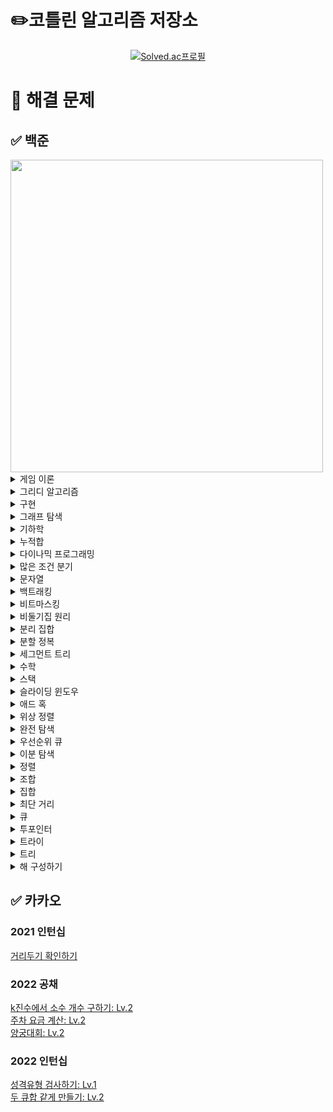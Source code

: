 # ✏️코틀린 알고리즘 저장소
[<div align=center>![Solved.ac프로필](http://mazassumnida.wtf/api/v2/generate_badge?boj=emforhs246)](https://solved.ac/emforhs246)</div>


# 📖 해결 문제
## ✅ 백준
<img src="https://user-images.githubusercontent.com/39405316/194695477-aab47732-394f-458b-8c72-ad444d094a29.png" width=500>

<details>
<summary>게임 이론</summary>
<div markdown="1">

[9659 돌 게임 5: 실버3](https://www.acmicpc.net/problem/9659)  

</div>
</details>

<details>
<summary>그리디 알고리즘</summary>
<div markdown="1">

[1041 주사위: 골드5](https://www.acmicpc.net/problem/1041)  
[1092 배: 골드5](https://www.acmicpc.net/problem/1092)  
[1135 뉴스 전하기: 골드2](https://www.acmicpc.net/problem/1135)  
[1263 시간 관리: 골드5](https://www.acmicpc.net/problem/1263)  
[1339 단어 수학: 골드4](https://www.acmicpc.net/problem/1339)  
[1448 삼각형 만들기: 실버3](https://www.acmicpc.net/problem/1448)  
[1455 뒤집기 II: 실버1](https://www.acmicpc.net/problem/1455)  
[1461 도서관: 골드5](https://www.acmicpc.net/problem/1461)  
[1541 잃어버린 괄호: 실버2](https://www.acmicpc.net/problem/1541)  
[1744 수 묶기: 골드4](https://www.acmicpc.net/problem/1744)  
[1783 병든나이트: 실버3](https://www.acmicpc.net/problem/1783)  
[1900 레슬러: 실버2](https://www.acmicpc.net/problem/1900)  
[1911 흙길 보수하기: 골드5](https://www.acmicpc.net/problem/1911)  
[1946 신입 사원: 실버1](https://www.acmicpc.net/problem/1946)  
[2140 지뢰찾기: 골드4](https://www.acmicpc.net/problem/2140)  
[2141 우체국: 골드4](https://www.acmicpc.net/problem/2141)  
[2212 센서: 골드5](https://www.acmicpc.net/problem/2212)  
[2232 지뢰: 실버2](https://www.acmicpc.net/problem/2232)  
[2258 정육점: 골드4](https://www.acmicpc.net/problem/2258)  
[2262 토너먼트 만들기: 골드4](https://www.acmicpc.net/problem/2262)  
[2374 같은 수 만들기: 골드4](https://www.acmicpc.net/problem/2374)  
[2405 세 수, 두 M: 골드4](https://www.acmicpc.net/problem/2405)  
[2697 다음수 구하기: 실버2](https://www.acmicpc.net/problem/2697)  
[2831 댄스 파티: 골드4](https://www.acmicpc.net/problem/2831)  
[2872 우리집엔 도서관이 있어: 실버2](https://www.acmicpc.net/problem/2872)  
[2885 초콜릿 식사: 실버2](https://www.acmicpc.net/problem/2885)  
[3088 화분 부수기: 실버3](https://www.acmicpc.net/problem/3088)  
[3216 다운로드: 실버2](https://www.acmicpc.net/problem/3216)  
[4055 파티가 좋아 파티가 좋아: 골드5](https://www.acmicpc.net/problem/4055)  
[5545 최고의 피자: 실버3](https://www.acmicpc.net/problem/5545)  
[5911 선물: 실버3](https://www.acmicpc.net/problem/5911)  
[10330 비트 문자열 재배열하기: 골드5](https://www.acmicpc.net/problem/10330)  
[11501 주식: 실버2](https://www.acmicpc.net/problem/11501)  
[11509 풍선 맞추기: 골드5](https://www.acmicpc.net/problem/11509)  
[11918 정전: 골드4](https://www.acmicpc.net/problem/11918)  
[12931 두 배 더하기: 골드5](https://www.acmicpc.net/problem/12931)  
[12934 턴 게임: 골드5](https://www.acmicpc.net/problem/12934)  
[12970 AB: 골드4](https://www.acmicpc.net/problem/12970)  
[14247 나무 자르기: 실버2 ⚠️](https://www.acmicpc.net/problem/14247)  
[15553 난로: 골드5](https://www.acmicpc.net/problem/15553)  
[15729 방탈출: 실버2](https://www.acmicpc.net/problem/15729)  
[15889 호 안에 수류탄이야!!: 실버3](https://www.acmicpc.net/problem/15889)  
[15904 UCPC는 무엇의 약자일까?](https://www.acmicpc.net/problem/15904)
[16206 롤케이크: 실버1](https://www.acmicpc.net/problem/16206)  
[16678 모독: 골드5](https://www.acmicpc.net/problem/16678)  
[17262 팬덤이 넘쳐흘러: 실버4](https://www.acmicpc.net/problem/17262)  
[17451 평행 우주: 실버3](https://www.acmicpc.net/problem/17451)  
[17828 문자열 화폐: 골드5](https://www.acmicpc.net/problem/17828)  
[19582 200년간 폐관수련했더니 PS 최강자가 된 건에 대하여: 골드3](https://www.acmicpc.net/problem/19582)  
[20300 서강근육맨: 실버3](https://www.acmicpc.net/problem/20300)  
[20310 타노스: 실버3](https://www.acmicpc.net/problem/20310)  
[20311 화학 실험: 골드5](https://www.acmicpc.net/problem/20311)  
[20928 걷는 건 귀찮아: 골드4](https://www.acmicpc.net/problem/20928)  
[21600 계단: 실버1](https://www.acmicpc.net/problem/21600)  
[22981 휴먼 파이프라인: 골드5](https://www.acmicpc.net/problem/22981)  
[23254 나는 기말고사형 인간이야: 골드5](https://www.acmicpc.net/problem/23254)  
[23322 초콜릿 뺏어 먹기: 실버2](https://www.acmicpc.net/problem/23322)  
[23559 밥: 골드5](https://www.acmicpc.net/problem/23559)  
[23758 중앙값 제거: 실버1](https://www.acmicpc.net/problem/23758)  
[24023 아기 홍윤: 골드5](https://www.acmicpc.net/problem/24023)  
[24524 아름다운 문자열: 골드5](https://www.acmicpc.net/problem/24524)  
[24938 키트 분배하기: 실버2](https://www.acmicpc.net/problem/24938)  
[25045 비즈마켓: 실버3](https://www.acmicpc.net/problem/25045)  
[25381 ABBC: 골드4](https://www.acmicpc.net/problem/25381)  
[25632 소수 부르기 게임: 실버3](https://www.acmicpc.net/problem/25632)  
[26075 곰곰아 선 넘지마: 골드4](https://www.acmicpc.net/problem/26075)  
[26648 물정수열: 실버1](https://www.acmicpc.net/problem/26648)  
[27277 장기자랑: 실버1](https://www.acmicpc.net/problem/27277)  
[27446 랩실에서 잘 자요: 실버3](https://www.acmicpc.net/problem/27446)  
[27740 시프트 연산: 골드4](https://www.acmicpc.net/problem/27740)  
[28015 영역 색칠: 실버2](https://www.acmicpc.net/problem/28015)  
[28324 스케이트 연습: 실버4](https://www.acmicpc.net/problem/28324)  
[30646 최대 합 순서쌍의 개수: 골드5](https://www.acmicpc.net/problem/30646)  
[30701 돌아온 똥게임: 실버3](https://www.acmicpc.net/problem/30701)  
[31235 올라올라: 골드4](https://www.acmicpc.net/problem/31235)  
[31673 특별한 학생회장 교체: 실버3](https://www.acmicpc.net/problem/31673)  

</div>
</details>

<details>
<summary>구현</summary>
<div markdown="1">

[1091 카드 섞기: 골드4](https://www.acmicpc.net/problem/1091)  
[1138 한 줄로 서기: 실버2](https://www.acmicpc.net/problem/1138)  
[1148 단어 만들기: 골드5](https://www.acmicpc.net/problem/1148)  
[1411 비슷한 단어: 실버2](https://www.acmicpc.net/problem/1411)  
[1972 놀라운 문자열: 실버3](https://www.acmicpc.net/problem/1972)  
[2115 갤러리: 골드5](https://www.acmicpc.net/problem/2115)  
[2371 파일 구별하기: 실버3](https://www.acmicpc.net/problem/2371)  
[2573 빙산: 골드4](https://www.acmicpc.net/problem/2573)  
[2638 치즈: 골드3](https://www.acmicpc.net/problem/2638)  
[2811 상범이의 우울: 실버3](https://www.acmicpc.net/problem/2811)  
[3098 소셜네트워크: 실버1](https://www.acmicpc.net/problem/3098)  
[3961 터치스크린 키보드: 실버2](https://www.acmicpc.net/problem/3961)  
[4179 불!: 골드4](https://www.acmicpc.net/problem/4179)  
[4881 자리수의 제곱: 실버4](https://www.acmicpc.net/problem/4881)  
[4929 수열 걷기: 실버2](https://www.acmicpc.net/problem/4929)  
[5212 지구 온난화: 실버2](https://www.acmicpc.net/problem/5212)  
[11637 인기 투표: 실버5](https://www.acmicpc.net/problem/11637)  
[13022 늑대와 올바른 단어: 실버2](https://www.acmicpc.net/problem/13022)  
[13335 트럭: 실버1](https://www.acmicpc.net/problem/13335)  
[14503 로봇 청소기: 골드5](https://www.acmicpc.net/problem/14503)  
[15683 감시: 골드4](https://www.acmicpc.net/problem/15683)  
[16926 배열 돌리기 1: 실버1](https://www.acmicpc.net/problem/16926)  
[17140 이차원 배열과 연산: 골드4](https://www.acmicpc.net/problem/17140)  
[17144 미세먼지 안녕!: 골드4](https://www.acmicpc.net/problem/17144)  
[17479 정식당: 실버3](https://www.acmicpc.net/problem/17479)  
[20006 랭킹전 대기열: 실버2](https://www.acmicpc.net/problem/20006)  
[20056 마법사 상어와 파이어볼: 골드4](https://www.acmicpc.net/problem/20056)  
[20165 인내의 도미노 장인 호석: 골드5](https://www.acmicpc.net/problem/20165)  
[20207 달력: 골드5](https://www.acmicpc.net/problem/20207)  
[21608 상어 초등학교: 골드5](https://www.acmicpc.net/problem/21608)  
[22858 원상 복구 (small): 실버3](https://www.acmicpc.net/problem/22858)  
[26597 이 사람 왜 이렇게 1122를 좋아함?: 실버2](https://www.acmicpc.net/problem/26597)  
[29714 브실이의 구슬 아이스크림: 실버2](https://www.acmicpc.net/problem/29714)  
[30023 전구 상태 바꾸기: 골드5](https://www.acmicpc.net/problem/30023)  
[31747 점호: 실버4](https://www.acmicpc.net/problem/31747)  
[31869 선배님 밥 사주세요!: 실버3](https://www.acmicpc.net/problem/31869)  

</div>
</details>

<details>
<summary>그래프 탐색</summary>
<div markdown="1">

[1012 유기농 배추: 실버2](https://www.acmicpc.net/problem/1012)  
[1240 노드사이의 거리: 골드5](https://www.acmicpc.net/problem/1240)  
[1245 농장 관리: 골드5](https://www.acmicpc.net/problem/1245)  
[1261 알고스팟: 골드4](https://www.acmicpc.net/problem/1261)  
[1325 효율적인 해킹: 실버1](https://www.acmicpc.net/problem/1325)  
[1326 폴짝폴짝: 실버2](https://www.acmicpc.net/problem/1326)  
[1430 공격: 골드4](https://www.acmicpc.net/problem/1430)  
[1600 말이 되고픈 연숭이: 골드3](https://www.acmicpc.net/problem/1600)  
[1686 복날: 골드4](https://www.acmicpc.net/problem/1686)  
[1726 로봇: 골드3](https://www.acmicpc.net/problem/1726)  
[1953 팀배분: 골드4](https://www.acmicpc.net/problem/1953)  
[1967 트리의 지름: 골드4](https://www.acmicpc.net/problem/1967)  
[1987 알파벳: 골드4(DFS)](https://www.acmicpc.net/problem/1987)  
[2206 벽 부수고 이동하기: 골드3](https://www.acmicpc.net/problem/2206)  
[2251 물통: 골드5](https://www.acmicpc.net/problem/2251)  
[2253 점프: 골드4](https://www.acmicpc.net/problem/2253)  
[2310 어드벤처 게임: 골드4](https://www.acmicpc.net/problem/2310)  
[2412 암벽 등반: 골드4](https://www.acmicpc.net/problem/2412)  
[2458 키 순서: 골드4](https://www.acmicpc.net/problem/2458)  
[2665 미로만들기: 골드4](https://www.acmicpc.net/problem/2665)  
[2668 숫자고르기: 골드5](https://www.acmicpc.net/problem/2668)  
[3055 탈출: 골드4](https://www.acmicpc.net/problem/3055)  
[3182 한동이는 공부가 하기 싫어!: 실버3](https://www.acmicpc.net/problem/3182)  
[4963 섬의 개수: 실버2](https://www.acmicpc.net/problem/4963)  
[5107 마니또: 실버1](https://www.acmicpc.net/problem/5107)  
[6087 레이저 통신: 골드3](https://www.acmicpc.net/problem/6087)  
[6118 숨바꼭질: 실버1](https://www.acmicpc.net/problem/6118)  
[6146 신아를 만나러: 실버1](https://www.acmicpc.net/problem/6146)  
[6593 상범 빌딩: 골드5](https://www.acmicpc.net/problem/6593)  
[7576 토마토: 골드5](https://www.acmicpc.net/problem/7576)  
[9466 텀 프로젝트: 골드3](https://www.acmicpc.net/problem/9466)  
[10026 적록색약: 골드5](https://www.acmicpc.net/problem/10026)  
[11266 단절점: 플래티넘4](https://www.acmicpc.net/problem/11266)  
[11400 단절선: 플래티넘4](https://www.acmicpc.net/problem/11400)  
[12784 인하니카 공화국: 골드3](https://www.acmicpc.net/problem/12784)  
[12887 경로 게임: 골드5](https://www.acmicpc.net/problem/12887)  
[13903 출근: 실버1]( https://www.acmicpc.net/problem/13903)  
[13913 숨바꼭질 4: 골드4](https://www.acmicpc.net/problem/13913)  
[14217 그래프 탐색: 골드5](https://www.acmicpc.net/problem/14217)  
[14218 그래프 탐색2: 실버1](https://www.acmicpc.net/problem/14218)  
[14226 이모티콘: 골드4](https://www.acmicpc.net/problem/14226)  
[14267 회사 문화 1: 골드4](https://www.acmicpc.net/problem/14267)  
[14395 4연산: 골드5](https://www.acmicpc.net/problem/14395)  
[14550 마리오 파티: 골드5](https://www.acmicpc.net/problem/14550)  
[14940 쉬운 최단거리: 실버1](https://www.acmicpc.net/problem/14940)  
[15558 점프 게임: 골드5](https://www.acmicpc.net/problem/15558)  
[16509 장군: 골드5](https://www.acmicpc.net/problem/16509)  
[16197 두 동전: 골드4](https://www.acmicpc.net/problem/16197)  
[16397 탈출: 골드4](https://www.acmicpc.net/problem/16397)  
[16469 소년 점프: 골드4](https://www.acmicpc.net/problem/16469)  
[16568 엔비스카의 영혼: 실버1](https://www.acmicpc.net/problem/16568)  
[16928 뱀과 사다리 게임: 골드5](https://www.acmicpc.net/problem/16928)  
[17129 윌리암슨수액빨이딱따구리가 정보섬에 올라온 이유: 실버1](https://www.acmicpc.net/problem/17129)  
[17141 연구소 2: 골드4](https://www.acmicpc.net/problem/17141)  
[17204 죽음의 게임: 실버3](https://www.acmicpc.net/problem/17204)  
[17391 무한부스터: 실버1](https://www.acmicpc.net/problem/17391)  
[17836 공주님을 구해라!: 골드5](https://www.acmicpc.net/problem/17836)  
[18232 텔레포트 정거장: 실버2](https://www.acmicpc.net/problem/18232)  
[19538 루머: 골드4](https://www.acmicpc.net/problem/19538)  
[19952 인성 문제 있어??: 골드4](https://www.acmicpc.net/problem/19952)  
[20168 골목 대장 호석 - 기능성: 골드5](https://www.acmicpc.net/problem/20168)  
[21316 스피카: 실버3](https://www.acmicpc.net/problem/21316)  
[21735 눈덩이 굴리기: 실버3](https://www.acmicpc.net/problem/21735)  
[21937 작업: 실버1](https://www.acmicpc.net/problem/21937)  
[22353 항체 인식: 골드5](https://www.acmicpc.net/problem/22352)  
[23085 판치기: 골드4](https://www.acmicpc.net/problem/23085)  
[23835 어떤 우유의 배달목록 (Easy): 골드4](https://www.acmicpc.net/problem/23835)  
[24446 알고리즘 수업 - 너비 우선 탐색 3](https://www.acmicpc.net/problem/24446)  
[24447 알고리즘 수업 - 너비 우선 탐색 4](https://www.acmicpc.net/problem/24447)  
[24463 미로: 골드4](https://www.acmicpc.net/problem/24463)  
[24481 알고리즘 수업 - 깊이 우선 탐색 3](https://www.acmicpc.net/problem/24481)  
[24482 알고리즘 수업 - 깊이 우선 탐색 4](https://www.acmicpc.net/problem/24482)  
[24483 알고리즘 수업 - 깊이 우선 탐색 5](https://www.acmicpc.net/problem/24483)  
[25416 빠른 숫자 탐색: 실버2](https://www.acmicpc.net/problem/25416)  
[25512 트리를 간단하게 색칠하는 최소 비용: 실버1](https://www.acmicpc.net/problem/25512)  
[25513 빠른 오름차순 숫자  탐색: 골드5](https://www.acmicpc.net/problem/25513)  
[25601 자바의 형변환: 실버1](https://www.acmicpc.net/problem/25601)  
[27211 도넛 행성: 골드5](https://www.acmicpc.net/problem/27211)  
[27737 버섯 농장: 실버1](https://www.acmicpc.net/problem/27737)  
[27971 강아지는 많을수록 좋다: 실버1](https://www.acmicpc.net/problem/27971)  
[28256 초콜릿 보관함: 실버2](https://www.acmicpc.net/problem/28256)  
[28423 게임: 골드4](https://www.acmicpc.net/problem/28423)  
[31575 도시와 비트코인: 실버3](https://www.acmicpc.net/problem/31575)  

</div>
</details>

<details>
<summary>기하학</summary>
<div markdown="1">

[1027 고층 건물: 골드4](https://www.acmicpc.net/problem/1027)  
[1709 타일 위의 원: 실버2](https://www.acmicpc.net/problem/1709)  
[3495 아스키 도형: 실버1](https://www.acmicpc.net/problem/3495)  
[15916 가희는 그래플러야!!: 실버1](https://www.acmicpc.net/problem/15916)  
[17371 이사: 골드1](https://www.acmicpc.net/problem/17371)  
[17843 시계: 실버5](https://www.acmicpc.net/problem/17843)  

</div>
</details>

<details>
<summary>누적합</summary>
<div markdown="1">

[2015 수들의 합 4: 골드4](https://www.acmicpc.net/problem/2015)  
[2313 보석 구매하기: 골드5](https://www.acmicpc.net/problem/2313)  
[6884 소수 부분 수열: 실버2](https://www.acmicpc.net/problem/6884)  
[7348 테이블 옮기기: 실버2](https://www.acmicpc.net/problem/7348)  
[10025 게으른 백곰: 실버3](https://www.acmicpc.net/problem/10025)  
[12841 정보대 등산: 실버2](https://www.acmicpc.net/problem/12841)  
[12847 꿀 아르바이트: 실버3](https://www.acmicpc.net/problem/12847)  
[14465 소가 길을 건너간 이유 5: 실버2](https://www.acmicpc.net/problem/14465)  
[17390 이건 꼭 풀어야 해!: 실버3](https://www.acmicpc.net/problem/17390)  
[18866 젊은 날의 생이여: 골드4](https://www.acmicpc.net/problem/18866)  
[19951 태상이의 훈련소 생활: 골드5](https://www.acmicpc.net/problem/19951)  
[20002 사과나무: 골드5](https://www.acmicpc.net/problem/20002)  
[20159 동작 그만. 밑장 빼기냐?: 골드4](https://www.acmicpc.net/problem/20159)  
[20438 출석체크: 실버2](https://www.acmicpc.net/problem/20438)  
[21758 꿀 따기: 골드5](https://www.acmicpc.net/problem/21758)  
[25682 체스판 다시 칠하기: 골드5](https://www.acmicpc.net/problem/25682)  
[25708 만남의 광장: 실버1](https://www.acmicpc.net/problem/25708)  
[25947 선물할인: 실버1](https://www.acmicpc.net/problem/25947)  
[27210 신을 모시는 사당: 골드5](https://www.acmicpc.net/problem/27210)  
[27496 발머의 피크 이론: 실버3](https://www.acmicpc.net/problem/27496)  
[28070 유니의 편지 쓰기: 골드5](https://www.acmicpc.net/problem/28070)  
[28449 누가 이길까: 골드5](https://www.acmicpc.net/problem/28449)  
[29718 줄줄이 박수: 실버3](https://www.acmicpc.net/problem/29718)  

</div>
</details>

<details>
<summary>다이나믹 프로그래밍</summary>
<div markdown="1">

[1106 호텔: 골드5](https://www.acmicpc.net/problem/1106)  
[1229 육각수: 골드4](https://www.acmicpc.net/problem/1229)  
[1309 동물원: 실버1](https://www.acmicpc.net/problem/1309)  
[1344 축구: 골드4](https://www.acmicpc.net/problem/1344)  
[1495 기타리스트: 실버1](https://www.acmicpc.net/problem/1495)  
[1535 안녕: 실버2](https://www.acmicpc.net/problem/1535)  
[1577 도로의 개수: 골드5](https://www.acmicpc.net/problem/1577)  
[1633 최고의 팀 만들기: 골드4](https://www.acmicpc.net/problem/1633)  
[1679 숫자놀이: 실버1](https://www.acmicpc.net/problem/1679)  
[1699 제곱수의 합: 실버2](https://www.acmicpc.net/problem/1699)
[1720 타일 코드: 골드4](https://www.acmicpc.net/problem/1720)  
[1757 달려달려: 골드4](https://www.acmicpc.net/problem/1757)  
[1793 타일링: 실버2](https://www.acmicpc.net/problem/1793)  
[1796 신기한 키보드: 골드4](https://www.acmicpc.net/problem/1796)  
[1965 상자넣기: 실버2](https://www.acmicpc.net/problem/1965)  
[2096 내려가기: 골드5](https://www.acmicpc.net/problem/2096)  
[2294 동전 2: 골드5](https://www.acmicpc.net/problem/2294)  
[2302 극장 좌석: 실버1](https://www.acmicpc.net/problem/2302)  
[2411 아이템 먹기: 골드4](https://www.acmicpc.net/problem/2411)  
[2418 단어 격자: 골드5](https://www.acmicpc.net/problem/2418)  
[2533 사회망 서비스(SNS): 골드3](https://www.acmicpc.net/problem/2533)  
[2629 양팔저울: 골드3](https://www.acmicpc.net/problem/2629)  
[2705 팰린드롬 파티션: 실버1](https://www.acmicpc.net/problem/2705)  
[3099 도트 매트릭스 프린터: 골드4](https://www.acmicpc.net/problem/3099)  
[4095 최대 정사각형: 골드4](https://www.acmicpc.net/problem/4095)  
[5546 파스타: 골드4](https://www.acmicpc.net/problem/5546)  
[5557 1학년: 골드5](https://www.acmicpc.net/problem/5557)  
[7579 앱: 골드3](https://www.acmicpc.net/problem/7579)  
[9184 신나는 함수 실행: 실버2](https://www.acmicpc.net/problem/9184)  
[9461 파도반 수열: 실버3](https://www.acmicpc.net/problem/9461)  
[9625 BABBA: 실버5](https://www.acmicpc.net/problem/9625)  
[9764 서로 다른 자연수의 합: 골드5](https://www.acmicpc.net/problem/9764)  
[10571 다이아몬드: 실버1](https://www.acmicpc.net/problem/10571)  
[11909 배열 탈출: 골드5](https://www.acmicpc.net/problem/11909)  
[11985 오렌지 출하: 골드4](https://www.acmicpc.net/problem/11985)  
[12852 1로 만들기 2: 실버1](https://www.acmicpc.net/problem/12852)  
[13302 리조트: 골드4](https://www.acmicpc.net/problem/13302)  
[13910 개업: 골드5](https://www.acmicpc.net/problem/13910)  
[14231 박스 포장: 실버2](https://www.acmicpc.net/problem/14231)  
[14585 사수빈탕: 실버1](https://www.acmicpc.net/problem/14585)  
[14863 서울에서 경산까지: 골드4](https://www.acmicpc.net/problem/14863)  
[14925 목장 건설하기: 골드4](https://www.acmicpc.net/problem/14925)  
[14945 불장난: 골드4](https://www.acmicpc.net/problem/14945)  
[15486 퇴사 2: 골드5](https://www.acmicpc.net/problem/15486)  
[15645 내려가기 2: 실버1](https://www.acmicpc.net/problem/15645)  
[15988 1, 2, 3 더하기 3: 실버2](https://www.acmicpc.net/problem/15988)  
[15990 1, 2, 3 더하기 5: 실버2](https://www.acmicpc.net/problem/15990)  
[15996 군계일학: 실버1](https://www.acmicpc.net/problem/15966)  
[16194 카드 구매하기 2: 실버1](https://www.acmicpc.net/problem/16194)  
[17070 파이프 옮기기 1: 골드5](https://www.acmicpc.net/problem/17070)  
[17218 비밀번호 만들기: 골드5](https://www.acmicpc.net/problem/17218)  
[17243 Almost-K Increasing Subsequence: 골드5](https://www.acmicpc.net/problem/17243)  
[17291 새끼치기: 실버2](https://www.acmicpc.net/problem/17291)  
[17351 3루수는 몰라: 골드4](https://www.acmicpc.net/problem/17351)  
[17485 진우의 달 여행(Large): 골드5](https://www.acmicpc.net/problem/17485)  
[17498 폴짝 게임: 골드5](https://www.acmicpc.net/problem/17498)  
[19621 회의실 배정 2: 실버2](https://www.acmicpc.net/problem/19621)  
[19622 회의실 배정 3: 실버2](https://www.acmicpc.net/problem/19622)  
[20162 간식 파티: 실버2](https://www.acmicpc.net/problem/20162)  
[20167 꿈틀꿈틀 호석 애벌레 - 기능성: 골드5](https://www.acmicpc.net/problem/20167)  
[20951 유아와 곰두리차: 골드5](https://www.acmicpc.net/problem/20951)  
[21555 빛의 돌 옮기기: 실버2](https://www.acmicpc.net/problem/21555)  
[22857 가장 긴 짝수 연속한 부분 수열 (small): 실버2](https://www.acmicpc.net/problem/22857)  
[22968 균형: 골드5](https://www.acmicpc.net/problem/22968)  
[22971 증가하는 부분 수열의 개수: 실버2](https://www.acmicpc.net/problem/22971)  
[23083 꿀벌 승연이: 골드5](https://www.acmicpc.net/problem/23083)  
[24390 또 전자레인지야?: 실버1](https://www.acmicpc.net/problem/24390)  
[25170 명랑한 아리의 외출: 골드5](https://www.acmicpc.net/problem/25170)  
[25343 최장 최장 증가 부분 수열: 골드5](https://www.acmicpc.net/problem/25343)  
[25634 전구 상태 뒤집기: 골드5](https://www.acmicpc.net/problem/25634)  
[25822 2000문제 푼 임스: 실버1](https://www.acmicpc.net/problem/25822)  
[28325 호숫가의 개미굴: 골드5](https://www.acmicpc.net/problem/28325)  
[28360 양동이 게임: 실버1](https://www.acmicpc.net/problem/28360)  
[29704 벼락치기: 골드5](https://www.acmicpc.net/problem/29704)  
[31670 특별한 마법 공격: 실버2](https://www.acmicpc.net/problem/31670)  

</div>
</details>

<details>
<summary>많은 조건 분기</summary>
<div markdown="1">

[23252 블록: 실버2](https://www.acmicpc.net/problem/23252)  

</div>
</details>

<details>
<summary>문자열</summary>
<div markdown="1">

[1334 다음 팰린드롬 수: 골드5](https://www.acmicpc.net/problem/1334)  
[1474 밑 줄: 실버1](https://www.acmicpc.net/problem/1474)  
[1501 영어읽기: 골드5](https://www.acmicpc.net/problem/1501)  
[1512 주기문으로 바꾸기: 골드5](https://www.acmicpc.net/problem/1512)  
[1599 민식어: 골드5](https://www.acmicpc.net/problem/1599)  
[1897 토달기: 골드5](https://www.acmicpc.net/problem/1897)  
[2179 비슷한 단어: 골드4](https://www.acmicpc.net/problem/2179)  
[2195 문자열 복사: 골드5](https://www.acmicpc.net/problem/2195)  
[2870 수학숙제: 실버4](https://www.acmicpc.net/problem/2870)  
[3107 IPv6: 골드5](https://www.acmicpc.net/problem/3107)  
[4889 안정적인 문자열: 실버1](https://www.acmicpc.net/problem/4889)  
[5052 전화번호 목록: 골드4](https://www.acmicpc.net/problem/5052)  
[5636 소수 부분 문자열: 실버1](https://www.acmicpc.net/problem/5636)  
[5670 휴대폰 자판: 플래티넘4](https://www.acmicpc.net/problem/5670)  
[6443 애너그램: 골드5](https://www.acmicpc.net/problem/6443)  
[6581 HTML: 골드5](https://www.acmicpc.net/problem/6581)  
[9241 바이러스 복제: 골드5](https://www.acmicpc.net/problem/9241)  
[9252 LCS 2: 골드4](https://www.acmicpc.net/problem/9252)  
[9519 졸려: 골드5](https://www.acmicpc.net/problem/9519)  
[14369 전화번호 수수께끼 (Small): 골드5](https://www.acmicpc.net/problem/14369)  
[14725 개미굴: 골드3](https://www.acmicpc.net/problem/14725)  
[23304 아카라카: 실버2](https://www.acmicpc.net/problem/23304)  
[25328 문자열 집합 조합하기: 실버3](https://www.acmicpc.net/problem/25328)  
[30090 백신 개발: 실버1](https://www.acmicpc.net/problem/30090)  
[30446 회문수: 실버2](https://www.acmicpc.net/problem/30446)  

</div>
</details>

<details>
<summary>백트래킹</summary>
<div markdown="1">

[2661 좋은 수열: 골드4](https://www.acmicpc.net/problem/2661)  

</div>
</details>

<details>
<summary>비트마스킹</summary>
<div markdown="1">

[1052 물병: 골드5](https://www.acmicpc.net/problem/1052)  
[1322 X와 K: 골드4](https://www.acmicpc.net/problem/1322)  
[2877 4와 7: 골드5](https://www.acmicpc.net/problem/2877)  
[12025 장난꾸러기 영훈: 골드5](https://www.acmicpc.net/problem/12025)  
[13701 중복 제거: 골드4](https://www.acmicpc.net/problem/13701)  
[14569 시간표 짜기: 실버2](https://www.acmicpc.net/problem/14569)  
[15787 기차가 어둠을 헤치고 은하수를: 실버2](https://www.acmicpc.net/problem/15787)  
[18119 단어 암기: 골드4](https://www.acmicpc.net/problem/18119)  

</div>
</details>

<details>
<summary>비둘기집 원리</summary>
<div markdown="1">

[5619 세 번째: 실버2](https://www.acmicpc.net/problem/5619)    
[20529 가장 가까운 세 사람의 심리적 거리: 실버1](https://www.acmicpc.net/problem/20529)  
[25758 유전자 조합: 실버1](https://www.acmicpc.net/problem/25758)  

</div>
</details>

<details>
<summary>분리 집합</summary>
<div markdown="1">

[1043 거짓말: 골드4](https://www.acmicpc.net/problem/1043)  
[1197 최소 스패닝 트리: 골드4](https://www.acmicpc.net/problem/1197)  
[1647 도시 분할 계획: 골드4](https://www.acmicpc.net/problem/1647)  
[1774 우주신과의 교감: 골드3](https://www.acmicpc.net/problem/1774)  
[6497 전력난: 골드4](https://www.acmicpc.net/problem/6497)  
[7511 소셜 네트워킹 어플리케이션: 골드5](https://www.acmicpc.net/problem/7511)  
[15809 전국시대: 골드4](https://www.acmicpc.net/problem/15809)  
[16957 체스판 위의 공: 골드4](https://www.acmicpc.net/problem/16957)  
[17352 여러분의 다리가 되어 드리겠습니다!: 골드5](https://www.acmicpc.net/problem/17352)  
[18769 그리드 네트워크: 골드4](https://www.acmicpc.net/problem/18769)  
[20040 사이클 게임: 골드4](https://www.acmicpc.net/problem/20040)  
[20955 민서의 응급 수술: 골드4](https://www.acmicpc.net/problem/20955)  
[24542 튜터;튜티 관계의 수: 실버1](https://www.acmicpc.net/problem/24542)  

</div>
</details>

<details>
<summary>분할 정복</summary>
<div markdown="1">

[1074 Z: 실버1](https://www.acmicpc.net/problem/1074)  
[1992 쿼드트리: 실버1](https://www.acmicpc.net/problem/1992)  
[4779 칸토어 집합: 실버3](https://www.acmicpc.net/problem/4779)  
[5904 Moo 게임: 골드5](https://www.acmicpc.net/problem/5904)  
[16974 레벨 햄버거: 실버1](https://www.acmicpc.net/problem/16974)  
[24460 특별상이라도 받고 싶어: 실버3](https://www.acmicpc.net/problem/24460)  

</div>
</details>

<details>
<summary>세그먼트 트리</summary>
<div markdown="1">

[5676 음주 코딩: 골드1](https://www.acmicpc.net/problem/5676)  
[12837 가계부 (Hard)](https://www.acmicpc.net/problem/12837)  
[14428 수열과 쿼리 16: 골드1](https://www.acmicpc.net/problem/14428)  
[18436 수열과 쿼리 37: 골드1](https://www.acmicpc.net/problem/18436)  

</div>
</details>

<details>
<summary>수학</summary>
<div markdown="1">

[1016: 제곱 ㄴㄴ 수: 골드1](https://www.acmicpc.net/problem/1016)  
[1188 음식평론가: 골드5](https://www.acmicpc.net/problem/1188)  
[1241 머리 톡톡: 골드5](https://www.acmicpc.net/problem/1241)  
[1364 울타리 치기: 골드4](https://www.acmicpc.net/problem/1364)  
[1407 2로 몇 번 나누어질까: 골드4](https://www.acmicpc.net/problem/1407)  
[1424 새 앨범: 골드5](https://www.acmicpc.net/problem/1424)  
[1565 수학: 골드4](https://www.acmicpc.net/problem/1565)  
[1614 영식이의 손가락: 실버3](https://www.acmicpc.net/problem/1614)  
[1790 수 이어 쓰기 2: 골드5](https://www.acmicpc.net/problem/1790)  
[1951 활자: 실버3](https://www.acmicpc.net/problem/1951)  
[2023 신기한 소수: 골드5](https://www.acmicpc.net/problem/2023)  
[2048 Hello, 2048!](https://www.acmicpc.net/problem/2048)  
[2312 수 복원하기: 실버3](https://www.acmicpc.net/problem/2312)  
[2485 가로수: 실버4](https://www.acmicpc.net/problem/2485)  
[2487 섞기 수열: 골드4](https://www.acmicpc.net/problem/2487)  
[3474 교수가 된 현우: 실버3](https://www.acmicpc.net/problem/3474)  
[6591 이항 쇼다운: 실버3](https://www.acmicpc.net/problem/6591)  
[9421 소수상근수: 실버1](https://www.acmicpc.net/problem/9421)  
[10407 2 타워: 실버3](https://www.acmicpc.net/problem/10407)  
[10434 행복한 소수: 실버2](https://www.acmicpc.net/problem/10434)  
[12993 이동3: 실버2](https://www.acmicpc.net/problem/12993)  
[14232 보석 도둑: 실버1](https://www.acmicpc.net/problem/14232)  
[14607 피자 (Large): 실버3](https://www.acmicpc.net/problem/14607)  
[15319 동혁이의 생일선물: 골드5](https://www.acmicpc.net/problem/15319)  
[16464 가주아: 실버2](https://www.acmicpc.net/problem/16464)  
[16502 그녀를 찾아서: 실버3](https://www.acmicpc.net/problem/16502)  
[17087 숨바꼭질 6: 실버2](https://www.acmicpc.net/problem/17087)  
[17253 삼삼한 수 2: 실버3](https://www.acmicpc.net/problem/17253)  
[17425 약수의 합: 골드4](https://www.acmicpc.net/problem/17425)  
[18291 비요뜨의 징검다리 건너기: 골드5](https://www.acmicpc.net/problem/18291)  
[21980 비슷한 번호판: 실버2](https://www.acmicpc.net/problem/21980)  
[24516 잘 알려진 수열 구하기: 실버3](https://www.acmicpc.net/problem/24516)  
[25180 썸 팰린드롬: 실버3](https://www.acmicpc.net/problem/25180)  
[25562 차의 개수: 실버3](https://www.acmicpc.net/problem/25562)  
[26090 완전한 수열: 실버2](https://www.acmicpc.net/problem/26090)  
[27278 영내순환버스: 실버1](https://www.acmicpc.net/problem/27278)  
[28138 재밌는 나머지 연산: 실버3](https://www.acmicpc.net/problem/28138)  
[30405 박물관 견학: 골드5](https://www.acmicpc.net/problem/30405)  
[31926 밤양갱: 실버1](https://www.acmicpc.net/problem/31926)  

</div>
</details>

<details>
<summary>스택</summary>
<div markdown="1">

[1406 에디터: 실버2](https://www.acmicpc.net/problem/1406)  
[1622 압축: 골드5](https://www.acmicpc.net/problem/1662)  
[2257 화학식량: 실버2](https://www.acmicpc.net/problem/2257)  
[2504 괄호의 값: 실버1](https://www.acmicpc.net/problem/2504)  
[2812 크게 만들기: 골드3](https://www.acmicpc.net/problem/2812)  
[2841 외계인의 기타 연주: 실버1](https://www.acmicpc.net/problem/2841)  
[5397 키로거: 실버2](https://www.acmicpc.net/problem/5397)  
[6198 옥상 정원 꾸미기: 골드5](https://www.acmicpc.net/problem/6198)  
[9935 문자열 폭발: 골드4](https://www.acmicpc.net/problem/9935)  
[10773 제로: 실버4](https://www.acmicpc.net/problem/10773)  
[15815 천재 수학자 성필: 실버3](https://www.acmicpc.net/problem/15815)  
[17178 줄서기: 골드5](https://www.acmicpc.net/problem/17178)  
[17298 오큰수: 골드4](https://www.acmicpc.net/problem/17298)  
[17952 과제는 끝나지 않아!](https://www.acmicpc.net/problem/17952)  
[24523 내 뒤에 나와 다른 수: 실버2](https://www.acmicpc.net/problem/24523)  
[25556 포스택: 골드5](https://www.acmicpc.net/problem/25556)  
[25956 목차 세기: 실버1](https://www.acmicpc.net/problem/25956)  
[30892 상어 키우기: 실버1](https://www.acmicpc.net/problem/30892)  

</div>
</details>

<details>
<summary>슬라이딩 윈도우</summary>
<div markdown="1">

[1522 문자열 교환: 실버1](https://www.acmicpc.net/problem/1522)  
[11003 최솟값 찾기: 플래티넘5](https://www.acmicpc.net/problem/11003)  
[13422 도둑: 골드4](https://www.acmicpc.net/problem/13422)  
[15961 회전 초밥: 골드4](https://www.acmicpc.net/problem/15961)  
[20437 문자열 게임 2: 골드5](https://www.acmicpc.net/problem/20437)  
[25603 짱해커 이동식: 골드5](https://www.acmicpc.net/problem/25603)  

</div>
</details>

<details>
<summary>애드 혹</summary>
<div markdown="1">

[1570 오세준: 골드4](https://www.acmicpc.net/problem/1570)  
[12947 트리 만들기: 골드4](https://www.acmicpc.net/problem/12947)  
[12968 방문: 실버2](https://www.acmicpc.net/problem/12968)  
[21605 아름다운 수열: 실버1](https://www.acmicpc.net/problem/21605)  
[26085 효구와 호규 (Easy): 실버1](https://www.acmicpc.net/problem/26085)  
[27468 2배 또는 0.5배: 골드5](https://www.acmicpc.net/problem/27468)  
[28359 수열의 가치: 골드5](https://www.acmicpc.net/problem/28359)  
[30021 순열 선물하기: 실버2](https://www.acmicpc.net/problem/30021)  
[31409 착신 전환 소동: 실버3](https://www.acmicpc.net/problem/31409)  

</div>
</details>

<details>
<summary>위상 정렬</summary>
<div markdown="1">

[1516 게임 개발: 골드3](https://www.acmicpc.net/problem/1516)  
[2056 작업: 골드4](https://www.acmicpc.net/problem/2056)  
[2252 줄 세우기: 골드3](https://www.acmicpc.net/problem/2252)  
[2529 부등호: 실버1](https://www.acmicpc.net/problem/2529)  
[14567 선수과목: 골드5](https://www.acmicpc.net/problem/14567)  

</div>
</details>

<details>
<summary>완전 탐색</summary>
<div markdown="1">

[1025 제곱수 찾기: 골드5](https://www.acmicpc.net/problem/1025)  
[1034 램프: 골드4](https://www.acmicpc.net/problem/1034)  
[1038 감소하는 수: 골드5](https://www.acmicpc.net/problem/1038)  
[1062 가르침: 골드4](https://www.acmicpc.net/problem/1062)  
[1174 줄어드는 수: 골드5](https://www.acmicpc.net/problem/1174)  
[1195 킥다운: 골드5](https://www.acmicpc.net/problem/1195)  
[1342 행운의 문자열: 실버1](https://www.acmicpc.net/problem/1342)  
[1405 미친 로봇: 골드4](https://www.acmicpc.net/problem/1405)  
[1421 나무꾼 이다솜: 실버1](https://www.acmicpc.net/problem/1421)  
[1503 세 수 고르기: 실버2](https://www.acmicpc.net/problem/1503)  
[1711 직각삼각형: 골드5](https://www.acmicpc.net/problem/1711)  
[1747 소수&팰린드롬: 실버1](https://www.acmicpc.net/problem/1747)  
[1821 수들의 합 6: 실버1](https://www.acmicpc.net/problem/1821)  
[1941 소문난 칠공주: 골드3](https://www.acmicpc.net/problem/1941)  
[2190 점 고르기2: 골드4](https://www.acmicpc.net/problem/2190)  
[2210 숫자판 점프: 실버2](https://www.acmicpc.net/problem/2210)  
[2239 스도쿠: 골드4](https://www.acmicpc.net/problem/14719)  
[2531 회전 초밥: 실버1](https://www.acmicpc.net/problem/2531)  
[2548 대표 자연수: 실버3](https://www.acmicpc.net/problem/2548)  
[2599 짝 정하기: 실버3](https://www.acmicpc.net/problem/2599)  
[2922 즐거운 단어: 골드5](https://www.acmicpc.net/problem/2922)  
[2992 크면서 작은 수: 실버3](https://www.acmicpc.net/problem/2992)  
[3085 사탕 게임: 실버3](https://www.acmicpc.net/problem/3085)  
[3671 산업 스파이의 편지: 골드4](https://www.acmicpc.net/problem/3671)  
[3684 어려운 문제: 실버3](https://www.acmicpc.net/problem/3684)  
[3980 선발 명단: 골드5](https://www.acmicpc.net/problem/3980)  
[6987 월드컵: 골드4](https://www.acmicpc.net/problem/6987)  
[7696 반복하지 않는 수: 실버3](https://www.acmicpc.net/problem/7696)  
[8901 화학 제품: 골드5](https://www.acmicpc.net/problem/8901)  
[8973 수학 공책: 골드5](https://www.acmicpc.net/problem/8973)  
[9335 소셜 광고: 실버2](https://www.acmicpc.net/problem/9335)  
[9518 로마 카톨릭 미사: 실버2](https://www.acmicpc.net/problem/9518)  
[9742 순열: 실버3](https://www.acmicpc.net/problem/9742)  
[9763 마을의 친밀도: 골드5](https://www.acmicpc.net/problem/9763)  
[10472 십자뒤집기: 실버1](https://www.acmicpc.net/problem/10472)  
[10655 마라톤 1: 실버3](https://www.acmicpc.net/problem/10655)  
[10881 프로도의 선물 포장: 골드4](https://www.acmicpc.net/problem/10881)  
[11578 팀원 모집: 골드5](https://www.acmicpc.net/problem/11578)  
[12101 1, 2, 3 더하기 2: 실버1](https://www.acmicpc.net/problem/12101)  
[12842 튀김 소보루: 실버1](https://www.acmicpc.net/problem/12842)  
[12919 A와 B 2: 골드5](https://www.acmicpc.net/problem/12919)  
[14225 부분수열의 합: 실버1](https://www.acmicpc.net/problem/14225)  
[14391 종이 조각: 골드3](https://www.acmicpc.net/problem/14391)  
[14620 꽃길: 실버2](https://www.acmicpc.net/problem/14620)  
[15566 개구리 1: 실버1](https://www.acmicpc.net/problem/15566)  
[15658 연산자 끼워넣기 (2): 실버2](https://www.acmicpc.net/problem/15658)  
[15661 링크와 스타트: 골드5](https://www.acmicpc.net/problem/15661)  
[15644 N과 M(10): 실버2](https://www.acmicpc.net/problem/15664)  
[15684 사다리 조작: 골드3](https://www.acmicpc.net/problem/15684)  
[15686 치킨 배달: 골드5](https://www.acmicpc.net/problem/15686)  
[15812 침략자 진아: 실버2](https://www.acmicpc.net/problem/15812)  
[15925 욱제는 정치쟁이야!!: 실버1](https://www.acmicpc.net/problem/15925)  
[15931 풀 하우스: 골드4](https://www.acmicpc.net/problem/15931)  
[16457 단풍잎 이야기: 실버1](https://www.acmicpc.net/problem/16457)  
[16936 나3곱2: 골드5](https://www.acmicpc.net/problem/16936)  
[16938 캠프 준비: 골드5](https://www.acmicpc.net/problem/16938)  
[16943 숫자 재배치: 실버1](https://www.acmicpc.net/problem/16943)  
[16987 계란으로 계란치기: 골드5](https://www.acmicpc.net/problem/16987)  
[17089 세 친구: 골드5](https://www.acmicpc.net/problem/17089)  
[17255 N으로 만들기: 골드4](https://www.acmicpc.net/problem/17255)  
[17281 ⚾: 골드4](https://www.acmicpc.net/problem/17281)  
[17359 전구 길만 걷자: 실버2](https://www.acmicpc.net/problem/17359)  
[17610 양팔저울: 실버1](https://www.acmicpc.net/problem/17610)  
[18231 파괴된 도시: 골드5](https://www.acmicpc.net/problem/18231)  
[18290 NM과 K (1): 실버1](https://www.acmicpc.net/problem/18290)  
[19942 다이어트: 골드5](https://www.acmicpc.net/problem/19942)  
[19949 영재의 시험: 실버2](https://www.acmicpc.net/problem/19949)  
[20166 문자열 지옥에 빠진 호석: 골드5](https://www.acmicpc.net/problem/20166)  
[21315 카드 섞기: 골드5](https://www.acmicpc.net/problem/21315)  
[23057 도전 숫자왕: 실버2](https://www.acmicpc.net/problem/23057)  
[24268 2022는 무엇이 특별할까?: 실버1](https://www.acmicpc.net/problem/24268)  
[25401 카드 바꾸기: 골드5](https://www.acmicpc.net/problem/25401)  
[25542 약속장소: 실버2](https://www.acmicpc.net/problem/25542)  
[25585 86-에이티식스-1: 골드5](https://www.acmicpc.net/problem/25585)  
[25602 캔 주기: 실버1](https://www.acmicpc.net/problem/25602)  
[27967 고추장 괄호 문자열: 실버2](https://www.acmicpc.net/problem/27967)  
[30237 합집합: 골드5](https://www.acmicpc.net/problem/30237)  

</div>
</details>

<details>
<summary>우선순위 큐</summary>
<div markdown="1">

[1374 강의실: 골드5](https://www.acmicpc.net/problem/1374)  
[1379 강의실 2: 골드3](https://www.acmicpc.net/problem/1379)  
[1655 가운데를 말해요: 골드2](https://www.acmicpc.net/problem/1655)  
[2014 소수의 곱: 골드1](https://www.acmicpc.net/problem/2014)  
[2461 대표 선수: 골드2](https://www.acmicpc.net/problem/2461)  
[7662 이중 우선순위 큐: 골드4](https://www.acmicpc.net/problem/7662)  
[11000 강의실 배정: 골드5](https://www.acmicpc.net/problem/11000)  
[12851 숨바꼭질 2: 골드4](https://www.acmicpc.net/problem/12851)  
[13549 숨바꼭질 3: 골드5](https://www.acmicpc.net/problem/13549)  
[13975 파일 합치기 3: 골드4](https://www.acmicpc.net/problem/13975)  
[14729 칠무해: 실버5](https://www.acmicpc.net/problem/14729)  
[17503 맥주 축제: 실버1](https://www.acmicpc.net/problem/17503)  
[19640 화장실의 규칙: 골드4](https://www.acmicpc.net/problem/19640)  
[22252 정보 상인 호석: 골드5](https://www.acmicpc.net/problem/22252)  
[22867 종점: 골드5](https://www.acmicpc.net/problem/22867)  
[23843 콘센트: 골드5](https://www.acmicpc.net/problem/23843)  
[25393 교집합 만들기: 골드5](https://www.acmicpc.net/problem/25393)  
[28107 회전초밥: 실버1](https://www.acmicpc.net/problem/28107)  

</div>
</details>

<details>
<summary>이분 탐색</summary>
<div markdown="1">

[1477 휴게소 세우기: 골드4](https://www.acmicpc.net/problem/1477)  
[1756 피자 굽기: 골드5](https://www.acmicpc.net/problem/1756)  
[2110 공유기 설치: 골드4](https://www.acmicpc.net/problem/2110)  
[2295 세 수의 합: 골드4](https://www.acmicpc.net/problem/2295)  
[2343 기타 레슨: 실버1](https://www.acmicpc.net/problem/2343)  
[2428 표절: 실버3](https://www.acmicpc.net/problem/2428)  
[2631 줄세우기: 골드4](https://www.acmicpc.net/problem/2631)  
[2792 보석 상자: 실버1](https://www.acmicpc.net/problem/2792)  
[2805 나무 자르기: 실버2](https://www.acmicpc.net/problem/2805)  
[3020 개똥벌레: 골드5](https://www.acmicpc.net/problem/3020)  
[3079 입국심사: 골드5](https://www.acmicpc.net/problem/3079)  
[5710 전기요금: 골드4](https://www.acmicpc.net/problem/5710)  
[6068 시간 관리하기: 골드5](https://www.acmicpc.net/problem/6068)  
[6209 제자리 멀리뛰기: 골드3](https://www.acmicpc.net/problem/6209)  
[7795 먹을 것인가 먹힐 것인가: 실버3](https://www.acmicpc.net/problem/7795)  
[8983 사냥꾼: 골드4](https://www.acmicpc.net/problem/8983)  
[10425 피보나치 인버스: 실버2](https://www.acmicpc.net/problem/10425)  
[11561 징검다리: 실버3](https://www.acmicpc.net/problem/11561)  
[13397 구간 나누기 2: 골드4](https://www.acmicpc.net/problem/13397)  
[13720 이상한 술집: 실버3](https://www.acmicpc.net/problem/13702)  
[14575 뒤풀이: 실버1](https://www.acmicpc.net/problem/14575)  
[14627 파닭파닭: 실버2](https://www.acmicpc.net/problem/14627)  
[16401 과자 나눠주기: 실버2](https://www.acmicpc.net/problem/16401)  
[16434 드래곤 앤 던전: 골드4](https://www.acmicpc.net/problem/16434)  
[16498 작은 벌점: 골드5](https://www.acmicpc.net/problem/16498)  
[16564 히오스 프로게이머: 실버1](https://www.acmicpc.net/problem/16564)  
[17179 케이크 자르기: 골드5](https://www.acmicpc.net/problem/17179)  
[17245 서버실: 실버2](https://www.acmicpc.net/problem/17245)  
[17393 다이나믹 롤러: 실버3](https://www.acmicpc.net/problem/17393)  
[18113 그르다 김가놈: 실버2](https://www.acmicpc.net/problem/18113)  
[18114 블랙 프라이데이: 골드5](https://www.acmicpc.net/problem/18114)  
[19637 IF문 좀 대신 써줘: 실버3](https://www.acmicpc.net/problem/19637)  
[20495 수열과 헌팅: 실버1](https://www.acmicpc.net/problem/20495)  
[27436 벌집 2: 실버3](https://www.acmicpc.net/problem/27436)  
[27932 어깨동무: 실버2](https://www.acmicpc.net/problem/27932)  

</div>
</details>

<details>
<summary>정렬</summary>
<div markdown="1">

[2107 포함하는 구간: 골드5](https://www.acmicpc.net/problem/2107)  
[2236 칩 만들기: 실버3](https://www.acmicpc.net/problem/2236)  
[2790 F7: 실버2](https://www.acmicpc.net/problem/2790)  
[2910 빈도 정렬: 실버3](https://www.acmicpc.net/problem/2910)  
[4159 알래스카: 실버3](https://www.acmicpc.net/problem/4159)  
[7983 내일 할거야: 골드5](https://www.acmicpc.net/problem/7983)  
[10424 알고리즘 기말고사: 실버2](https://www.acmicpc.net/problem/10424)  
[10975 데크 소트 2: 골드5](https://www.acmicpc.net/problem/10975)  
[11067 모노톤길: 골드5](https://www.acmicpc.net/problem/11067)  
[13274 수열: 실버1](https://www.acmicpc.net/problem/13274)  
[13884 삭삽 정렬: 골드5](https://www.acmicpc.net/problem/13884)  
[16112 5차 전직: 실버2](https://www.acmicpc.net/problem/16112)  
[17124 두 개의 배열: 실버3](https://www.acmicpc.net/problem/17124)  
[18230 2xN 예쁜 타일링: 실버1](https://www.acmicpc.net/problem/18230)    
[18248 제야의 종: 실버2](https://www.acmicpc.net/problem/18248)  
[18869 멀티버스 II: 골드5](https://www.acmicpc.net/problem/18869)  
[20920 영단어 암기는 괴로워: 실버3](https://www.acmicpc.net/problem/20920)  
[22232 가희와 파일 탐색기: 실버3](https://www.acmicpc.net/problem/22232)  
[23279 서열 사회: 실버2](https://www.acmicpc.net/problem/23279)  
[23330 거리의 합 2: 실버3](https://www.acmicpc.net/problem/23330)  
[23740 버스 노선 개편하기: 골드5](https://www.acmicpc.net/problem/23740)  
[23889 돌 굴러가유: 골드5](https://www.acmicpc.net/problem/23889)  
[24060 알고리즘 수업 - 병합 정렬 1: 실버3](https://www.acmicpc.net/problem/24060)  
[27922 .현대모비스 입사 프로젝트: 실버3](https://www.acmicpc.net/problem/27922)  
[30022 행사 준비: 실버2](https://www.acmicpc.net/problem/30022)  
[30205 전역 임무: 실버2](https://www.acmicpc.net/problem/30205)  
[30619 내 집 마련하기: 실버2](https://www.acmicpc.net/problem/30619)  
[31870 버블버블: 실버3](https://www.acmicpc.net/problem/31870)  

</div>
</details>

<details>
<summary>조합</summary>
<div markdown="1">

[17471 게리맨더링: 골드4](https://www.acmicpc.net/problem/17471)  


</div>
</details>

<details>
<summary>집합</summary>
<div markdown="1">

[2776 암기왕: 실버4](https://www.acmicpc.net/problem/2776)  
[3018 캠프파이어: 실버3](https://www.acmicpc.net/problem/3018)  
[9536 여우는 어떻게 울지?: 실버3](https://www.acmicpc.net/problem/9536)  
[13414 수강신청: 실버3](https://www.acmicpc.net/problem/13414)  
[17092 색칠 공부: 골드4](https://www.acmicpc.net/problem/17092)  
[17430 가로등: 골드5](https://www.acmicpc.net/problem/17430)  
[27964 콰트로치즈피자: 실버5](https://www.acmicpc.net/problem/27964)  
[30105 아즈버의 이빨 자국: 골드5](https://www.acmicpc.net/problem/30105)  


</div>
</details>

<details>
<summary>최단 거리</summary>
<div markdown="1">

[1238 파티: 골드3](https://www.acmicpc.net/problem/1238)  
[1504 특정한 최단 경로: 골드4](https://www.acmicpc.net/problem/1504)  
[1865 웜홀: 골드3](https://www.acmicpc.net/problem/1865)  
[1976 여행 가자: 골드4](https://www.acmicpc.net/problem/1976)  
[2660 회장뽑기: 골드5](https://www.acmicpc.net/problem/2660)  
[4485 녹색 옷 입은 애가 젤다지?: 골드4](https://www.acmicpc.net/problem/4485)  
[11265 끝나지 않는 파티: 골드5](https://www.acmicpc.net/problem/11265)  
[11404 플로이드: 골드4](https://www.acmicpc.net/problem/11404)  
[11657 타임머신: 골드4](https://www.acmicpc.net/problem/11657)  
[12908 텔레포트 3: 골드5](https://www.acmicpc.net/problem/12908)  
[14938 서강그라운드: 골드4](https://www.acmicpc.net/problem/14938)  
[16958 텔레포트: 골드4](https://www.acmicpc.net/problem/16958)  
[17396 백도어: 골드5](https://www.acmicpc.net/problem/17396)  
[21278 호석이 두 마리 치킨: 골드5](https://www.acmicpc.net/problem/21278)  
[22116 창영이와 퇴근: 골드4](https://www.acmicpc.net/problem/22116)  

</div>
</details>

<details>
<summary>큐</summary>
<div markdown="1">

[3078 좋은 친구: 골드4](https://www.acmicpc.net/problem/3078)  
[12186 Sort a scrambled itinerary (Small): 실버3](https://www.acmicpc.net/problem/12186)  
[13417 카드 문자열: 실버3](https://www.acmicpc.net/problem/13417)  
[14713 앵무새: 실버2](https://www.acmicpc.net/problem/14713)  
[20956 아이스크림 도둑 지호: 골드4](https://www.acmicpc.net/problem/20956)  
[22234 가희와 은행: 골드5](https://www.acmicpc.net/problem/22234)  
[27497 알파벳 블록: 실버2](https://www.acmicpc.net/problem/27497)  
[29813 최애의 팀원: 실버3](https://www.acmicpc.net/problem/29813)  

</div>
</details>

<details>
<summary>투포인터</summary>
<div markdown="1">

[1253 좋다: 골드4](https://www.acmicpc.net/problem/1253)  
[2467 용액: 골드5](https://www.acmicpc.net/problem/2467)  
[2470 두 용액: 골드5](https://www.acmicpc.net/problem/2470)  
[3649 로봇 프로젝트: 골드5](https://www.acmicpc.net/problem/3649)  
[6137 문자열 생성: 골드4](https://www.acmicpc.net/problem/6137)  
[6503 망가진 키보드: 실버1](https://www.acmicpc.net/problem/6503)  
[12892 생일 선물: 골드4](https://www.acmicpc.net/problem/12892)  
[14246 K보다 큰 구간: 실버2](https://www.acmicpc.net/problem/14246)  
[14719 빗물: 골드5](https://www.acmicpc.net/problem/14719)  
[14921 용액 합성하기: 골드5](https://www.acmicpc.net/problem/14921)  
[15831 준표의 조약돌: 골드4](https://www.acmicpc.net/problem/15831)  
[16472 고냥이: 골드4](https://www.acmicpc.net/problem/16472)  
[20922 겹치는 건 싫어: 실버1](https://www.acmicpc.net/problem/20922)  
[22862 가장 긴 짝수 연속한 부분 수열(large): 골드5](https://www.acmicpc.net/problem/22862)  
[24508 나도리팡: 골드5](https://www.acmicpc.net/problem/24508)  
[28353 고양이 카페: 실버3](https://www.acmicpc.net/problem/28353)  


</div>
</details>

<details>
<summary>트라이</summary>
<div markdown="1">

[19585 전설: 플래티넘3](https://www.acmicpc.net/problem/19585)  

</div>
</details>

<details>
<summary>트리</summary>
<div markdown="1">

[1595 북쪽나라의 도로: 골드4](https://www.acmicpc.net/problem/1595)  
[5639 이진 검색 트리: 골드5](https://www.acmicpc.net/problem/5639)  
[9934 완전 이진 트리: 실버1](https://www.acmicpc.net/problem/9934)  
[17073 나무 위의 빗물: 골드5](https://www.acmicpc.net/problem/17073)  
[20364 부동산 다툼: 실버1](https://www.acmicpc.net/problem/20364)  
[22856 트리 순회: 골드4](https://www.acmicpc.net/problem/22856)  
[23326 홍익 투어리스트: 골드3](https://www.acmicpc.net/problem/23326)  
[25511 값이 k인 트리 노드의 깊이: 실버2](https://www.acmicpc.net/problem/25511)  
[26260 이가 빠진 이진 트리: 골드5](https://www.acmicpc.net/problem/26260)  

</div>
</details>

<details>
<summary>해 구성하기</summary>
<div markdown="1">

[2759 팬케이크 뒤집기: 골드4](https://www.acmicpc.net/problem/2759)  

</div>
</details>


## ✅ 카카오
### 2021 인턴십
[거리두기 확인하기](https://school.programmers.co.kr/learn/courses/30/lessons/81302?language=kotlin)  

### 2022 공채
[k진수에서 소수 개수 구하기: Lv.2](https://school.programmers.co.kr/learn/courses/30/lessons/92335)   
[주차 요금 계산: Lv.2](https://school.programmers.co.kr/learn/courses/30/lessons/92341)  
[양궁대회: Lv.2](https://school.programmers.co.kr/learn/courses/30/lessons/92342)

### 2022 인턴십
[성격유형 검사하기: Lv.1](https://school.programmers.co.kr/learn/courses/30/lessons/118666)  
[두 큐합 같게 만들기: Lv.2](https://school.programmers.co.kr/learn/courses/30/lessons/118667)

